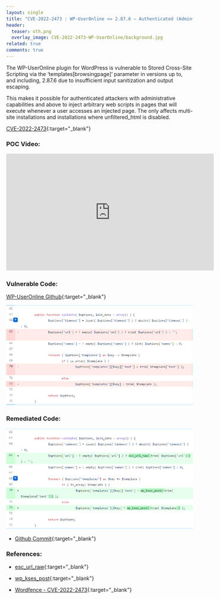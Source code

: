 ```yaml
---
layout: single
title: "CVE-2022-2473 : WP-UserOnline <= 2.87.6 – Authenticated (Admin+) Stored Cross-Site Scripting"
header:
  teaser: oth.png
  overlay_image: CVE-2022-2473-WP-UserOnline/background.jpg
related: true
comments: true
---
```


The WP-UserOnline plugin for WordPress is vulnerable to Stored Cross-Site Scripting via the ‘templates[browsingpage]‘ parameter in versions up to, and including, 2.87.6 due to insufficient input sanitization and output escaping. 

This makes it possible for authenticated attackers with administrative capabilities and above to inject arbitrary web scripts in pages that will execute whenever a user accesses an injected page. The only affects multi-site installations and installations where unfiltered_html is disabled.

[CVE-2022-2473](https://patchstack.com/database/vulnerability/wp-useronline/wordpress-wp-useronline-plugin-2-87-6-authenticated-stored-cross-site-scripting-xss-vulnerability){:target="_blank"}

###  POC Video:

<iframe width="560" height="315" src="https://www.youtube.com/embed/Q3zInrUnAV0" frameborder="0" allow="autoplay; encrypted-media" allowfullscreen></iframe>


###  Vulnerable Code:

[WP-UserOnline Github](https://github.com/lesterchan/wp-useronline){:target="_blank"}

<a href="/images/CVE-2022-2473-WP-UserOnline/Vuln-code.PNG"><img src="/images/CVE-2022-2473-WP-UserOnline/Vuln-code.PNG"></a>

###  Remediated Code:

<a href="/images/CVE-2022-2473-WP-UserOnline/fixed-code.PNG"><img src="/images/CVE-2022-2473-WP-UserOnline/fixed-code.PNG"></a>


* [Github Commit](https://github.com/lesterchan/wp-useronline/commit/7f42d65c93f1fac42b3783208921af592cfe8d3f){:target="_blank"}


### References:

- [esc_url_raw](https://developer.wordpress.org/reference/functions/esc_url_raw/){:target="_blank"}

- [wp_kses_post](https://developer.wordpress.org/reference/functions/wp_kses_post/){:target="_blank"}

- [Wordfence - CVE-2022-2473](https://www.wordfence.com/vulnerability-advisories/#CVE-2022-2473){:target="_blank"}



